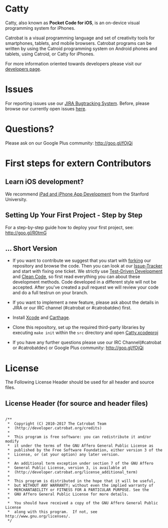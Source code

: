 Catty
=====

Catty, also known as **Pocket Code for iOS**, is an on-device visual programming system for iPhones.

Catrobat is a visual programming language and set of creativity tools for smartphones, tablets, and mobile browsers. Catrobat programs can be written by using the Catroid programming system on Android phones and tablets, using Catroid, or Catty for iPhones.

For more information oriented towards developers please visit our [developers page](http://developer.catrobat.org/).
# Issues #

For reporting issues use our [JIRA Bugtracking System](https://jira.catrob.at/secure/RapidBoard.jspa?rapidView=75). Before, please browse our currently open issues [here](https://jira.catrob.at/secure/IssueNavigator.jspa?reset=true&jqlQuery=project+%3D+IOS+AND+resolution+%3D+Unresolved+ORDER+BY+priority+DESC%2C+key+DESC&mode=hide).

# Questions?
Please ask on our Google Plus community: http://goo.gl/fOjQi



<!--
 1. Make sure you have installed [Brew][1], a package manage for OSX, which the `bootstrap` script uses to pull dependencies
 1. Now install xctool and cmake by executing following lines at the command-line prompt:
 `sudo brew install xctool`
 `sudo brew install cmake`
 1. Checkout our repository
 `git clone ...`
 1. Update submodules
 `git submodule update --init --recursive`
 1. Call bootstrap script of ObjectiveGit library
 `Catty/objective-git/script/bootstrap`
 1. `sudo brew install homebrew/versions/perl516`
 -->


# First steps for extern Contributors
## Learn iOS development?
We recommend [iPad and iPhone App Development](https://itunes.apple.com/us/course/ipad-iphone-app-development/id495052415) from the Stanford University.

## Setting Up Your First Project - Step by Step
For a step-by-step guide how to deploy your first project, see: http://goo.gl/R0tmG

## ... Short Version

* If you want to contribute we suggest that you start with [forking](https://help.github.com/articles/fork-a-repo/) our repository and browse the code. Then you can look at our [Issue-Tracker](https://jira.catrob.at/secure/RapidBoard.jspa?rapidView=75) and start with fixing one ticket. We strictly use [Test-Driven Development](http://c2.com/cgi/wiki?TestDrivenDevelopment) and [Clean Code](http://www.planetgeek.ch/wp-content/uploads/2013/06/Clean-Code-V2.2.pdf), so first read everything you can about these development methods. Code developed in a different style will not be accepted. 
After you've created a pull request we will review your code and do a full testrun on your branch.

* If you want to implement a new feature, please ask about the details in JIRA or our IRC channel (#catrobat or #catrobatdev) first.

* Install [Xcode](https://itunes.apple.com/us/app/xcode/id497799835?mt=12) and [Carthage](https://github.com/Carthage/Carthage).

* Clone this repository, set up the required third-party libraries by executing `make init` within the `src` directory and open [Catty.xcodeproj](src/Catty.xcodeproj)

* If you have any further questions please use our IRC Channel(#catrobat or #catrobatdev) or Google Plus community: http://goo.gl/fOjQi




# License

The Following License Header should be used for all header and source files.

## License Header (for source and header files)
<pre lang="objective-c"><code>
/**
 *  Copyright (C) 2010-2017 The Catrobat Team
 *  (http://developer.catrobat.org/credits)
 *
 *  This program is free software: you can redistribute it and/or modify
 *  it under the terms of the GNU Affero General Public License as
 *  published by the Free Software Foundation, either version 3 of the
 *  License, or (at your option) any later version.
 *
 *  An additional term exception under section 7 of the GNU Affero
 *  General Public License, version 3, is available at
 *  (http://developer.catrobat.org/license_additional_term)
 *
 *  This program is distributed in the hope that it will be useful,
 *  but WITHOUT ANY WARRANTY; without even the implied warranty of
 *  MERCHANTABILITY or FITNESS FOR A PARTICULAR PURPOSE. See the
 *  GNU Affero General Public License for more details.
 *
 *  You should have received a copy of the GNU Affero General Public License
 *  along with this program.  If not, see http://www.gnu.org/licenses/.
 */
</code></pre>

[1]: http://brew.sh

